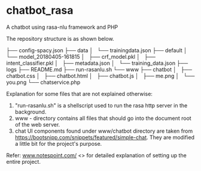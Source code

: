 # chatbot_rasa
A chatbot using rasa-nlu framework and PHP

The repository structure is as shown below. 

├── config-spacy.json
├── data
│   └── trainingdata.json
├── default
│   └── model_20180405-161815
│       ├── crf_model.pkl
│       ├── intent_classifier.pkl
│       ├── metadata.json
│       └── training_data.json
├── logs
├── README.md
├── run-rasanlu.sh 
└── www
    ├── chatbot
    │   ├── chatbot.css
    │   ├── chatbot.html
    │   ├── chatbot.js
    │   ├── me.png
    │   └── you.png
    └── chatservice.php

Explanation for some files that are not explained otherwise:
1. "run-rasanlu.sh" is a shellscript used to run the rasa http server in the background.
2. www - directory contains all files that should go into the document root of the web server.
3. chat UI components found under www/chatbot directory are taken from https://bootsnipp.com/snippets/featured/simple-chat. They are modified a little bit for the project's purpose.

Refer: www.notespoint.com/ <> for detailed explanation of setting up the entire project.


